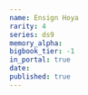 ```yaml
---
name: Ensign Hoya
rarity: 4
series: ds9
memory_alpha:
bigbook_tier: -1
in_portal: true
date:
published: true
---
```



